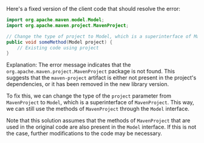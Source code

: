 Here's a fixed version of the client code that should resolve the error:
```java
import org.apache.maven.model.Model;
import org.apache.maven.project.MavenProject;

// Change the type of project to Model, which is a superinterface of MavenProject
public void someMethod(Model project) {
    // Existing code using project
}
```
Explanation:
The error message indicates that the `org.apache.maven.project.MavenProject` package is not found. This suggests that the `maven-project` artifact is either not present in the project's dependencies, or it has been removed in the new library version.

To fix this, we can change the type of the `project` parameter from `MavenProject` to `Model`, which is a superinterface of `MavenProject`. This way, we can still use the methods of `MavenProject` through the `Model` interface.

Note that this solution assumes that the methods of `MavenProject` that are used in the original code are also present in the `Model` interface. If this is not the case, further modifications to the code may be necessary.